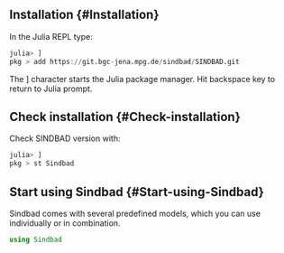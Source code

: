 
## Installation {#Installation}

In the Julia REPL type:

```julia
julia> ]
pkg > add https://git.bgc-jena.mpg.de/sindbad/SINDBAD.git
```


The ] character starts the Julia package manager. Hit backspace key to return to Julia prompt.

## Check installation {#Check-installation}

Check SINDBAD version with:

```julia
julia> ]
pkg > st Sindbad
```


## Start using Sindbad {#Start-using-Sindbad}

Sindbad comes with several predefined models, which you can use individually or in combination.

```julia
using Sindbad
```

